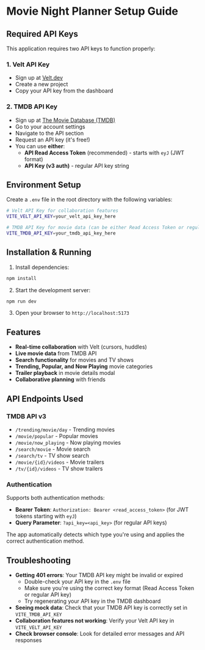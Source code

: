 # Movie Night Planner Setup Guide

## Required API Keys

This application requires two API keys to function properly:

### 1. Velt API Key
- Sign up at [Velt.dev](https://velt.dev)
- Create a new project
- Copy your API key from the dashboard

### 2. TMDB API Key
- Sign up at [The Movie Database (TMDB)](https://www.themoviedb.org/)
- Go to your account settings
- Navigate to the API section
- Request an API key (it's free!)
- You can use **either**:
  - **API Read Access Token** (recommended) - starts with `eyJ` (JWT format)
  - **API Key (v3 auth)** - regular API key string

## Environment Setup

Create a `.env` file in the root directory with the following variables:

```bash
# Velt API Key for collaboration features
VITE_VELT_API_KEY=your_velt_api_key_here

# TMDB API Key for movie data (can be either Read Access Token or regular API key)
VITE_TMDB_API_KEY=your_tmdb_api_key_here
```

## Installation & Running

1. Install dependencies:
```bash
npm install
```

2. Start the development server:
```bash
npm run dev
```

3. Open your browser to `http://localhost:5173`

## Features

- **Real-time collaboration** with Velt (cursors, huddles)
- **Live movie data** from TMDB API
- **Search functionality** for movies and TV shows
- **Trending, Popular, and Now Playing** movie categories
- **Trailer playback** in movie details modal
- **Collaborative planning** with friends

## API Endpoints Used

### TMDB API v3
- `/trending/movie/day` - Trending movies
- `/movie/popular` - Popular movies  
- `/movie/now_playing` - Now playing movies
- `/search/movie` - Movie search
- `/search/tv` - TV show search
- `/movie/{id}/videos` - Movie trailers
- `/tv/{id}/videos` - TV show trailers

### Authentication
Supports both authentication methods:
- **Bearer Token**: `Authorization: Bearer <read_access_token>` (for JWT tokens starting with `eyJ`)
- **Query Parameter**: `?api_key=<api_key>` (for regular API keys)

The app automatically detects which type you're using and applies the correct authentication method.

## Troubleshooting

- **Getting 401 errors**: Your TMDB API key might be invalid or expired
  - Double-check your API key in the `.env` file
  - Make sure you're using the correct key format (Read Access Token or regular API key)
  - Try regenerating your API key in the TMDB dashboard
- **Seeing mock data**: Check that your TMDB API key is correctly set in `VITE_TMDB_API_KEY`
- **Collaboration features not working**: Verify your Velt API key in `VITE_VELT_API_KEY`
- **Check browser console**: Look for detailed error messages and API responses 